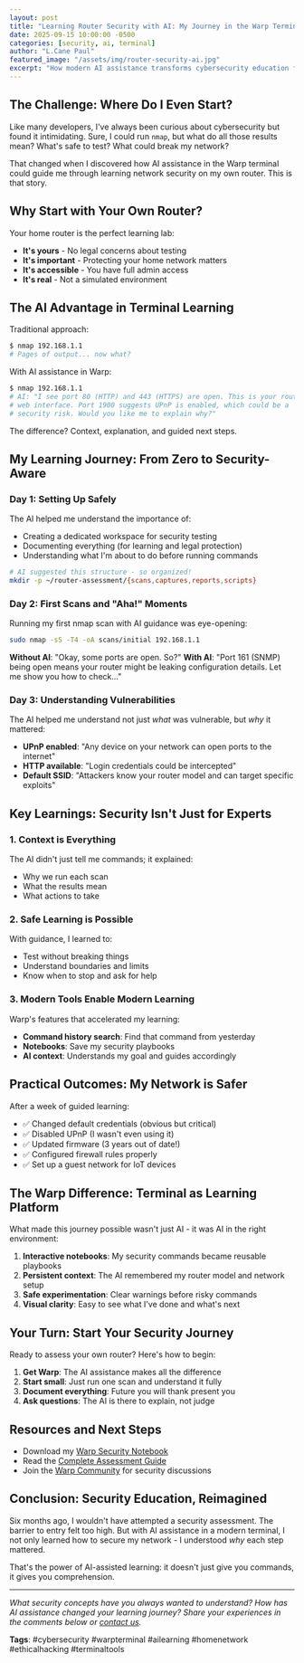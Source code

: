 ```yaml
---
layout: post
title: "Learning Router Security with AI: My Journey in the Warp Terminal"
date: 2025-09-15 10:00:00 -0500
categories: [security, ai, terminal]
author: "L.Cane Paul"
featured_image: "/assets/img/router-security-ai.jpg"
excerpt: "How modern AI assistance transforms cybersecurity education from intimidating to accessible"
---
```


## The Challenge: Where Do I Even Start?

Like many developers, I've always been curious about cybersecurity but found it intimidating. Sure, I could run `nmap`, but what do all those results mean? What's safe to test? What could break my network?

That changed when I discovered how AI assistance in the Warp terminal could guide me through learning network security on my own router. This is that story.

## Why Start with Your Own Router?

Your home router is the perfect learning lab:
- **It's yours** - No legal concerns about testing
- **It's important** - Protecting your home network matters
- **It's accessible** - You have full admin access
- **It's real** - Not a simulated environment

## The AI Advantage in Terminal Learning

Traditional approach:
```bash
$ nmap 192.168.1.1
# Pages of output... now what?
```

With AI assistance in Warp:
```bash
$ nmap 192.168.1.1
# AI: "I see port 80 (HTTP) and 443 (HTTPS) are open. This is your router's 
# web interface. Port 1900 suggests UPnP is enabled, which could be a 
# security risk. Would you like me to explain why?"
```

The difference? Context, explanation, and guided next steps.

## My Learning Journey: From Zero to Security-Aware

### Day 1: Setting Up Safely

The AI helped me understand the importance of:
- Creating a dedicated workspace for security testing
- Documenting everything (for learning and legal protection)
- Understanding what I'm about to do before running commands

```bash
# AI suggested this structure - so organized!
mkdir -p ~/router-assessment/{scans,captures,reports,scripts}
```

### Day 2: First Scans and "Aha!" Moments

Running my first nmap scan with AI guidance was eye-opening:

```bash
sudo nmap -sS -T4 -oA scans/initial 192.168.1.1
```

**Without AI**: "Okay, some ports are open. So?"
**With AI**: "Port 161 (SNMP) being open means your router might be leaking configuration details. Let me show you how to check..."

### Day 3: Understanding Vulnerabilities

The AI helped me understand not just *what* was vulnerable, but *why* it mattered:

- **UPnP enabled**: "Any device on your network can open ports to the internet"
- **HTTP available**: "Login credentials could be intercepted"
- **Default SSID**: "Attackers know your router model and can target specific exploits"

## Key Learnings: Security Isn't Just for Experts

### 1. Context is Everything
The AI didn't just tell me commands; it explained:
- Why we run each scan
- What the results mean
- What actions to take

### 2. Safe Learning is Possible
With guidance, I learned to:
- Test without breaking things
- Understand boundaries and limits
- Know when to stop and ask for help

### 3. Modern Tools Enable Modern Learning
Warp's features that accelerated my learning:
- **Command history search**: Find that command from yesterday
- **Notebooks**: Save my security playbooks
- **AI context**: Understands my goal and guides accordingly

## Practical Outcomes: My Network is Safer

After a week of guided learning:
- ✅ Changed default credentials (obvious but critical)
- ✅ Disabled UPnP (I wasn't even using it)
- ✅ Updated firmware (3 years out of date!)
- ✅ Configured firewall rules properly
- ✅ Set up a guest network for IoT devices

## The Warp Difference: Terminal as Learning Platform

What made this journey possible wasn't just AI - it was AI in the right environment:

1. **Interactive notebooks**: My security commands became reusable playbooks
2. **Persistent context**: The AI remembered my router model and network setup
3. **Safe experimentation**: Clear warnings before risky commands
4. **Visual clarity**: Easy to see what I've done and what's next

## Your Turn: Start Your Security Journey

Ready to assess your own router? Here's how to begin:

1. **Get Warp**: The AI assistance makes all the difference
2. **Start small**: Just run one scan and understand it fully
3. **Document everything**: Future you will thank present you
4. **Ask questions**: The AI is there to explain, not judge

## Resources and Next Steps

- Download my [Warp Security Notebook](https://github.com/yourusername/security-notebooks)
- Read the [Complete Assessment Guide](/security/2025/09/16/complete-router-assessment-guide.html)
- Join the [Warp Community](https://www.warp.dev/community) for security discussions

## Conclusion: Security Education, Reimagined

Six months ago, I wouldn't have attempted a security assessment. The barrier to entry felt too high. But with AI assistance in a modern terminal, I not only learned how to secure my network - I understood *why* each step mattered.

That's the power of AI-assisted learning: it doesn't just give you commands, it gives you comprehension.

---

*What security concepts have you always wanted to understand? How has AI assistance changed your learning journey? Share your experiences in the comments below or [contact us](mailto:contact@ipaul.us).*

**Tags**: #cybersecurity #warpterminal #ailearning #homenetwork #ethicalhacking #terminaltools